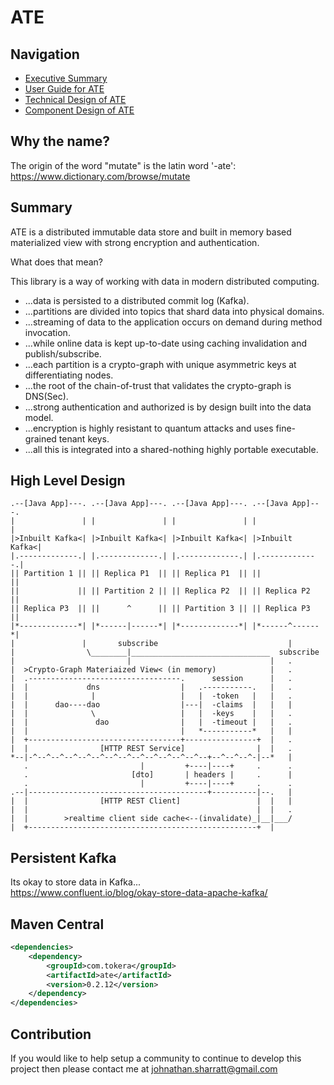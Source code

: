 ATE
===

## Navigation

- [Executive Summary](README.md)
- [User Guide for ATE](doc/guide.md)
- [Technical Design of ATE](doc/design.md)
- [Component Design of ATE](doc/components.md)

## Why the name?

The origin of the word "mutate" is the latin word '-ate':  
https://www.dictionary.com/browse/mutate

## Summary

ATE is a distributed immutable data store and built in memory based materialized
view with strong encryption and authentication.

What does that mean?

This library is a way of working with data in modern distributed computing.
* ...data is persisted to a distributed commit log (Kafka).
* ...partitions are divided into topics that shard data into physical domains.
* ...streaming of data to the application occurs on demand during method invocation.
* ...while online data is kept up-to-date using caching invalidation and publish/subscribe.
* ...each partition is a crypto-graph with unique asymmetric keys at differentiating nodes.
* ...the root of the chain-of-trust that validates the crypto-graph is DNS(Sec).
* ...strong authentication and authorized is by design built into the data model.
* ...encryption is highly resistant to quantum attacks and uses fine-grained tenant keys.
* ...all this is integrated into a shared-nothing highly portable executable.

## High Level Design

    .--[Java App]---. .--[Java App]---. .--[Java App]---. .--[Java App]---.
    |               | |               | |               | |               |
    |>Inbuilt Kafka<| |>Inbuilt Kafka<| |>Inbuilt Kafka<| |>Inbuilt Kafka<|
    |.-------------.| |.-------------.| |.-------------.| |.-------------.|
    || Partition 1 || || Replica P1  || || Replica P1  || ||             ||
    ||             || || Partition 2 || || Replica P2  || || Replica P2  ||
    || Replica P3  || ||      ^      || || Partition 3 || || Replica P3  ||
    |*-------------*| |*------|------*| |*-------------*| |*------^------*|
    |               |       subscribe                             |
    |                \________|_______________________________  subscribe
    |                         |                               |   .
    |  >Crypto-Graph Materiaized View< (in memory)            |   .
    |  .----------------------------------.      session      |   .
    |  |             dns                  |   .-----------.   |   .
    |  |              |                   |   |  -token   |   |   .
    |  |      dao----dao                  |---|  -claims  |   |   |
    |  |              \                   |   |  -keys    |   |   .
    |  |               dao                |   |  -timeout |   |   .
    |  |                                  |   *-----------*   |   |
    |  +----------------------------------+----------------+  |   .
    |  |                [HTTP REST Service]                |  |   .
    *--|-^--^--^--^--^--^--^--^--^--^--^--^--^--+--^--^--^-|--*   |
       .                         |         +----|----+     .      .
       .                       [dto]       | headers |     .      |
       .                         |         +----|----+     .      .
    .--|----------------------------------------+----------|--.   |
    |  |                [HTTP REST Client]                 |  |   |
    |  |                                                   |  |   .
    |  |        >realtime client side cache<--(invalidate)_|__|___/
    |  +---------------------------------------------------+  |

## Persistent Kafka

Its okay to store data in Kafka...  
https://www.confluent.io/blog/okay-store-data-apache-kafka/

## Maven Central

```xml
<dependencies>
    <dependency>
        <groupId>com.tokera</groupId>
        <artifactId>ate</artifactId>
        <version>0.2.12</version>
    </dependency>
</dependencies>
```

## Contribution

If you would like to help setup a community to continue to develop this project
then please contact me at [johnathan.sharratt@gmail.com](johnathan.sharratt@gmail.com)
